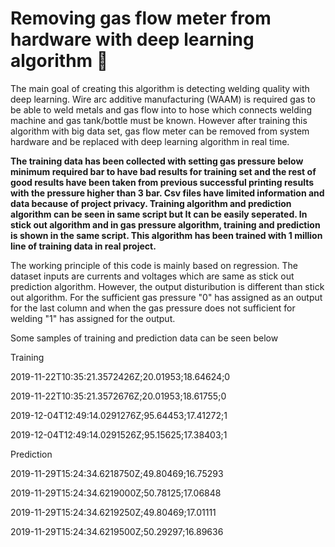 # Removing gas flow meter from hardware with deep learning algorithm :hammer:

The main goal of creating this algorithm is detecting welding quality with deep learning. Wire arc additive manufacturing (WAAM) is required gas to be able to weld metals
and gas 
flow into to hose which connects welding machine and gas tank/bottle must
be known. However after training this algorithm with big data set, gas 
flow meter can be removed
from system hardware and be replaced with deep learning algorithm in real time.

**The training data has been collected with setting gas
pressure below minimum required bar to have bad results for training set and the rest of good
results have been taken from previous successful printing results with the pressure higher
than 3 bar. Csv files have limited information and data because of project privacy. Training algorithm and prediction algorithm can be seen in same script but It can be easily seperated. In stick out algorithm and in gas pressure algorithm, training and prediction is shown in the same script. This algorithm has been trained with 1 million line of training data in real project.**

The working principle of this code is mainly based on regression. The dataset inputs are currents and voltages which are same as stick out prediction
algorithm. However, the output disturibution is different than stick out algorithm. For
the sufficient gas pressure "0" has assigned as an output for the last column and when
the gas pressure does not sufficient for welding "1" has assigned for the output.

Some samples of training and prediction data can be seen below

Training

2019-11-22T10:35:21.3572426Z;20.01953;18.64624;0

2019-11-22T10:35:21.3572676Z;20.01953;18.61755;0

2019-12-04T12:49:14.0291276Z;95.64453;17.41272;1

2019-12-04T12:49:14.0291526Z;95.15625;17.38403;1

Prediction

2019-11-29T15:24:34.6218750Z;49.80469;16.75293

2019-11-29T15:24:34.6219000Z;50.78125;17.06848

2019-11-29T15:24:34.6219250Z;49.80469;17.01111

2019-11-29T15:24:34.6219500Z;50.29297;16.89636
